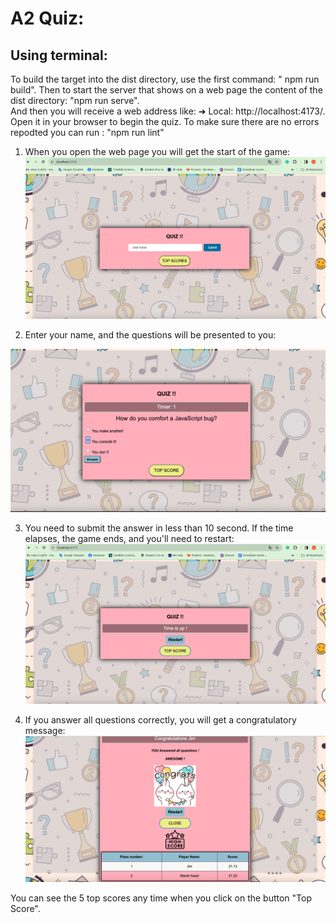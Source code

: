 # A2 Quiz:
## Using terminal:
To build the target into the dist directory, use the first command: 
" npm run build".
Then to start the server that shows on a web page the content of the dist directory:
"npm run serve".  
And then you will receive a web address like: 
  ➜  Local:   http://localhost:4173/. Open it in your browser to begin the quiz.
To make sure there are no errors repodted you can run : 
"npm run lint"  

1. When you open the web page you will get the start of the game: 
![Winner](app_img/app_start.png)

2. Enter your name, and the questions will be presented to you:

![answer](app_img/app_answer.png)

3. You need to submit the answer in less than 10 second. If the time elapses, the game ends, and you'll need to restart: 
![timer](app_img/app_timup.png)

4. If you answer all questions correctly, you will get a congratulatory message:
![Winner](app_img/app_win.png)

You can see the 5 top scores any time when you click on the button "Top Score".


